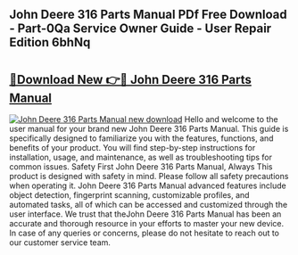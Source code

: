 ## John Deere 316 Parts Manual PDf Free Download - Part-0Qa Service Owner Guide - User Repair Edition 6bhNq

# <h2><a href="http://bc91018.oget.top/?id=John+Deere+316+Parts+Manual">🔗Download New 👉🔴 John Deere 316 Parts Manual</a></h2>

[![John Deere 316 Parts Manual new download](https://i.imgur.com/5g1atiW.png)](http://bc91018.oget.top/?id=John+Deere+316+Parts+Manual)
Hello and welcome to the user manual for your brand new John Deere 316 Parts Manual. This guide is specifically designed to familiarize you with the features, functions, and benefits of your product. You will find step-by-step instructions for installation, usage, and maintenance, as well as troubleshooting tips for common issues. Safety First John Deere 316 Parts Manual, Always This product is designed with safety in mind. Please follow all safety precautions when operating it. John Deere 316 Parts Manual advanced features include object detection, fingerprint scanning, customizable profiles, and automated tasks, all of which can be accessed and customized through the user interface. We trust that theJohn Deere 316 Parts Manual has been an accurate and thorough resource in your efforts to master your new device. In case of any queries or concerns, please do not hesitate to reach out to our customer service team.
